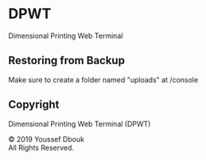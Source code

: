 # DPWT

Dimensional Printing Web Terminal

## Restoring from Backup

Make sure to create a folder named "uploads" at /console

## Copyright
Dimensional Printing Web Terminal (DPWT)

© 2019  Youssef Dbouk\
All Rights Reserved.
